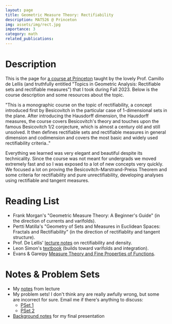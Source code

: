 ```yaml
---
layout: page
title: Geometric Measure Theory: Rectifiability
description: MAT526 @ Princeton
img: assets/img/rect.jpg
importance: 3
category: math
related_publications: 
---
```


# Description
This is the page for <a href="https://registrar.princeton.edu/course-offerings/course-details?term=1242&courseid=012721">a course at Princeton</a> taught by the lovely Prof. Camillo de Lellis (and truthfully entitled "Topics in Geometric Analysis: Rectifiable sets and rectifiable measures") that I took during Fall 2023. Below is the course description and some resources about the topic.

"This is a monographic course on the topic of rectifiability, a concept introduced first by Besicovitch in the particular case of 1-dimensional sets in the plane. After introducing the Hausdorff dimension, the Hausdorff measures, the course covers Besicovitch's theory and touches upon the famous Besicovitch 1/2 conjecture, which is almost a century old and still unsolved. It then defines rectifiable sets and rectifiable measures in general dimension and codimension and covers the most basic and widely used rectifiability criteria.."

Everything we learned was very elegant and beautiful despite its technicality. Since the course was not meant for undergrads we moved extremely fast and so I was exposed to a lot of new concepts very quickly. We focused a lot on proving the Besicovitch-Marstrand-Preiss Theorem and some criteria for rectifiability and pure unrectifiability, developing analyses using rectifiable and tangent measures. 

# Reading List
- Frank Morgan's "Geometric Measure Theory: A Beginner's Guide" (in the direction of currents and varifolds).
- Pertti Matilla's "Geometry of Sets and Measures in Euclidean Spaces: Fractals and Rectifiability" (in the direction of rectifiablity and tangent structure).
- Prof. De Lellis' <a href="https://sites.math.washington.edu/~toro/Courses/07-08/582/delellis-06.pdf">lecture notes</a> on rectifiability and density.
- Leon Simon's <a href="https://web.stanford.edu/class/math285/ts-gmt.pdf">textbook</a> (builds toward varifolds and integration).
- Evans & Gareipy <a href="https://eclass.uoa.gr/modules/document/file.php/MATH724/Evans%20L.C.%2C%20Gariepy%20R.F.%20-%20Measure%20theory%20and%20fine%20properties%20of%20functions-CRC%20%281992%29%20%282%29.pdf">Measure Theory and Fine Properties of Functions</a>.

# Notes & Problem Sets
- My <a href="/assets/pdf/rect/notes.pdf">notes</a> from lecture
- My problem sets! I don't think any are really awfully wrong, but some are incorrect for sure. Email me if there's anything to discuss:
    - <a href="/assets/pdf/rect/ps1.pdf">PSet 1</a>
    - <a href="/assets/pdf/rect/ps2.pdf">PSet 2</a>
- <a href="/assets/pdf/rect/presentation.pdf">Background notes</a> for my final presentation
